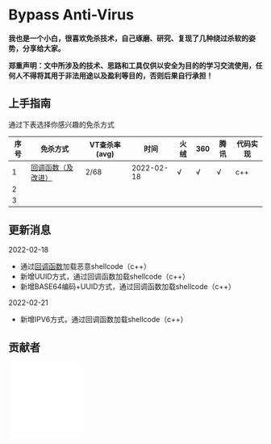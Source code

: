# Bypass Anti-Virus

**我也是一个小白，很喜欢免杀技术，自己琢磨、研究、复现了几种绕过杀软的姿势，分享给大家。**

**郑重声明：文中所涉及的技术、思路和工具仅供以安全为目的的学习交流使用，任何人不得将其用于非法用途以及盈利等目的，否则后果自行承担！**



## 上手指南

通过下表选择你感兴趣的免杀方式

| 序号 | 免杀方式                                                     | VT查杀率(avg) | 时间       | 火绒 | 360  | 腾讯 | 代码实现 |
| ---- | ------------------------------------------------------------ | ------------- | ---------- | ---- | ---- | ---- | -------- |
| 1    | [回调函数（及改进）](https://github.com/midisec/BypassAnti-Virus/tree/main/callback) | 2/68          | 2022-02-18 | √    | √    | √    | c++      |
| 2    |                                                              |               |            |      |      |      |          |
| 3    |                                                              |               |            |      |      |      |          |





## 更新消息

2022-02-18

* 通过[回调函数](https://github.com/midisec/BypassAnti-Virus/tree/main/callback)加载恶意shellcode（c++）
* 新增UUID方式，通过回调函数加载shellcode（c++）
* 新增BASE64编码+UUID方式，通过回调函数加载shellcode（c++）

2022-02-21

* 新增IPV6方式，通过回调函数加载shellcode（c++）




## 贡献者

<a href="https://github.com/midisec/BypassAnti-Virus/graphs/contributors"><img src="./images/contributors.svg" /></a>

